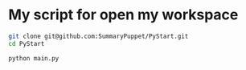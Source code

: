 # My script for open my workspace 

```bash
git clone git@github.com:SummaryPuppet/PyStart.git
cd PyStart
```

```bash
python main.py
```
